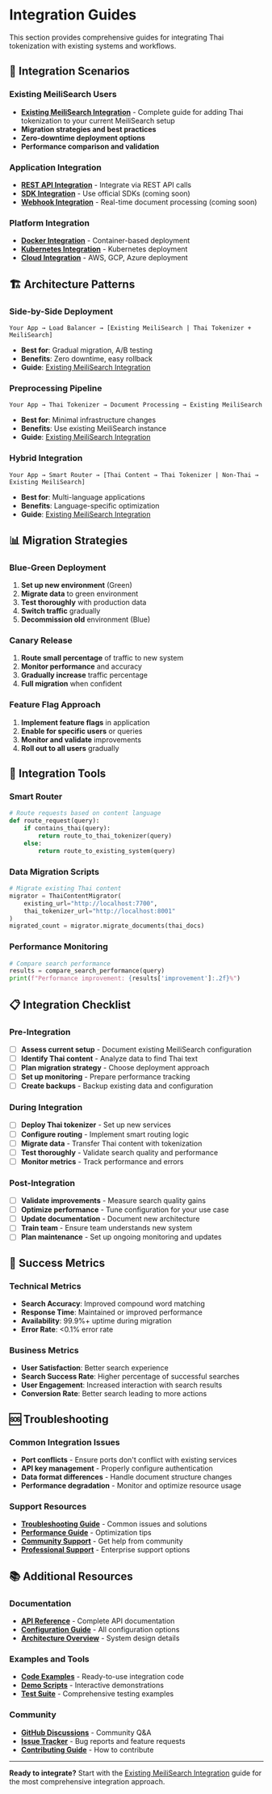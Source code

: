 # Integration Guides

This section provides comprehensive guides for integrating Thai tokenization with existing systems and workflows.

## 🔄 Integration Scenarios

### Existing MeiliSearch Users
- **[Existing MeiliSearch Integration](existing-meilisearch-integration.md)** - Complete guide for adding Thai tokenization to your current MeiliSearch setup
- **Migration strategies and best practices**
- **Zero-downtime deployment options**
- **Performance comparison and validation**

### Application Integration
- **[REST API Integration](../api/index.md)** - Integrate via REST API calls
- **[SDK Integration](../development/sdks.md)** - Use official SDKs (coming soon)
- **[Webhook Integration](webhooks.md)** - Real-time document processing (coming soon)

### Platform Integration
- **[Docker Integration](../deployment/docker.md)** - Container-based deployment
- **[Kubernetes Integration](../deployment/k8s.md)** - Kubernetes deployment
- **[Cloud Integration](../deployment/cloud.md)** - AWS, GCP, Azure deployment

## 🏗️ Architecture Patterns

### Side-by-Side Deployment
```
Your App → Load Balancer → [Existing MeiliSearch | Thai Tokenizer + MeiliSearch]
```
- **Best for**: Gradual migration, A/B testing
- **Benefits**: Zero downtime, easy rollback
- **Guide**: [Existing MeiliSearch Integration](existing-meilisearch-integration.md#option-1-side-by-side-deployment-recommended)

### Preprocessing Pipeline
```
Your App → Thai Tokenizer → Document Processing → Existing MeiliSearch
```
- **Best for**: Minimal infrastructure changes
- **Benefits**: Use existing MeiliSearch instance
- **Guide**: [Existing MeiliSearch Integration](existing-meilisearch-integration.md#option-2-preprocessing-pipeline)

### Hybrid Integration
```
Your App → Smart Router → [Thai Content → Thai Tokenizer | Non-Thai → Existing MeiliSearch]
```
- **Best for**: Multi-language applications
- **Benefits**: Language-specific optimization
- **Guide**: [Existing MeiliSearch Integration](existing-meilisearch-integration.md#option-3-hybrid-integration)

## 📊 Migration Strategies

### Blue-Green Deployment
1. **Set up new environment** (Green)
2. **Migrate data** to green environment
3. **Test thoroughly** with production data
4. **Switch traffic** gradually
5. **Decommission old** environment (Blue)

### Canary Release
1. **Route small percentage** of traffic to new system
2. **Monitor performance** and accuracy
3. **Gradually increase** traffic percentage
4. **Full migration** when confident

### Feature Flag Approach
1. **Implement feature flags** in application
2. **Enable for specific users** or queries
3. **Monitor and validate** improvements
4. **Roll out to all users** gradually

## 🔧 Integration Tools

### Smart Router
```python
# Route requests based on content language
def route_request(query):
    if contains_thai(query):
        return route_to_thai_tokenizer(query)
    else:
        return route_to_existing_system(query)
```

### Data Migration Scripts
```python
# Migrate existing Thai content
migrator = ThaiContentMigrator(
    existing_url="http://localhost:7700",
    thai_tokenizer_url="http://localhost:8001"
)
migrated_count = migrator.migrate_documents(thai_docs)
```

### Performance Monitoring
```python
# Compare search performance
results = compare_search_performance(query)
print(f"Performance improvement: {results['improvement']:.2f}%")
```

## 📋 Integration Checklist

### Pre-Integration
- [ ] **Assess current setup** - Document existing MeiliSearch configuration
- [ ] **Identify Thai content** - Analyze data to find Thai text
- [ ] **Plan migration strategy** - Choose deployment approach
- [ ] **Set up monitoring** - Prepare performance tracking
- [ ] **Create backups** - Backup existing data and configuration

### During Integration
- [ ] **Deploy Thai tokenizer** - Set up new services
- [ ] **Configure routing** - Implement smart routing logic
- [ ] **Migrate data** - Transfer Thai content with tokenization
- [ ] **Test thoroughly** - Validate search quality and performance
- [ ] **Monitor metrics** - Track performance and errors

### Post-Integration
- [ ] **Validate improvements** - Measure search quality gains
- [ ] **Optimize performance** - Tune configuration for your use case
- [ ] **Update documentation** - Document new architecture
- [ ] **Train team** - Ensure team understands new system
- [ ] **Plan maintenance** - Set up ongoing monitoring and updates

## 🎯 Success Metrics

### Technical Metrics
- **Search Accuracy**: Improved compound word matching
- **Response Time**: Maintained or improved performance
- **Availability**: 99.9%+ uptime during migration
- **Error Rate**: <0.1% error rate

### Business Metrics
- **User Satisfaction**: Better search experience
- **Search Success Rate**: Higher percentage of successful searches
- **User Engagement**: Increased interaction with search results
- **Conversion Rate**: Better search leading to more actions

## 🆘 Troubleshooting

### Common Integration Issues
- **Port conflicts** - Ensure ports don't conflict with existing services
- **API key management** - Properly configure authentication
- **Data format differences** - Handle document structure changes
- **Performance degradation** - Monitor and optimize resource usage

### Support Resources
- **[Troubleshooting Guide](../troubleshooting.md)** - Common issues and solutions
- **[Performance Guide](../deployment/PERFORMANCE_OPTIMIZATIONS.md)** - Optimization tips
- **[Community Support](https://github.com/your-repo/discussions)** - Get help from community
- **[Professional Support](mailto:support@example.com)** - Enterprise support options

## 📚 Additional Resources

### Documentation
- **[API Reference](../api/index.md)** - Complete API documentation
- **[Configuration Guide](../../config/index.md)** - All configuration options
- **[Architecture Overview](../architecture/index.md)** - System design details

### Examples and Tools
- **[Code Examples](../examples.md)** - Ready-to-use integration code
- **[Demo Scripts](../../deployment/scripts/)** - Interactive demonstrations
- **[Test Suite](../../tests/)** - Comprehensive testing examples

### Community
- **[GitHub Discussions](https://github.com/your-repo/discussions)** - Community Q&A
- **[Issue Tracker](https://github.com/your-repo/issues)** - Bug reports and feature requests
- **[Contributing Guide](../development/README.md)** - How to contribute

---

**Ready to integrate?** Start with the [Existing MeiliSearch Integration](existing-meilisearch-integration.md) guide for the most comprehensive integration approach.